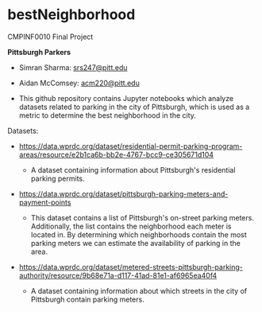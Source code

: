 # bestNeighborhood
CMPINF0010 Final Project

**Pittsburgh Parkers**
* Simran Sharma: srs247@pitt.edu
* Aidan McComsey: acm220@pitt.edu

* This github repository contains Jupyter notebooks which analyze datasets related to parking in the city of Pittsburgh, which is used as a metric to determine the best neighborhood in the city.

Datasets: 
* https://data.wprdc.org/dataset/residential-permit-parking-program-areas/resource/e2b1ca6b-bb2e-4767-bcc9-ce305671d104
  - A dataset containing information about Pittsburgh's residential parking permits.

* https://data.wprdc.org/dataset/pittsburgh-parking-meters-and-payment-points
  -  This dataset contains a list of Pittsburgh's on-street parking meters. Additionally, the list contains the neighborhood each meter is located in. By determining which neighborhoods contain the most parking meters we can estimate the availability of parking in the area.

* https://data.wprdc.org/dataset/metered-streets-pittsburgh-parking-authority/resource/9b68e71a-d117-41ad-81e1-af6965ea40f4
  -  A dataset containing information about which streets in the city of Pittsburgh contain parking meters.



